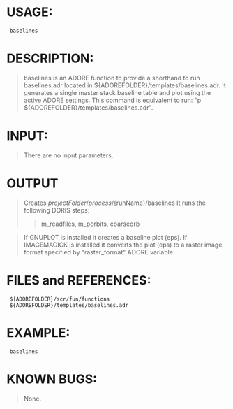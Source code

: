 # USAGE: #
```
 baselines
```
# DESCRIPTION: #
> baselines is an ADORE function to provide a shorthand to run baselines.adr
> located in ${ADOREFOLDER}/templates/baselines.adr. It generates a single
> master stack baseline table and plot using the active ADORE settings. This
> command is equivalent to run: "p ${ADOREFOLDER}/templates/baselines.adr".
# INPUT: #
> There are no input parameters.
# OUTPUT #
> Creates ${projectFolder}/process/${runName}/baselines
> It runs the following DORIS steps:
> > m\_readfiles, m\_porbits, coarseorb

> If GNUPLOT is installed it creates a baseline plot (eps).
> If IMAGEMAGICK is installed it converts the plot (eps) to a raster image
> format specified by "raster\_format" ADORE variable.
# FILES and REFERENCES: #
```
 ${ADOREFOLDER}/scr/fun/functions
 ${ADOREFOLDER}/templates/baselines.adr
```
# EXAMPLE: #
```
 baselines
```
# KNOWN BUGS: #
> None.